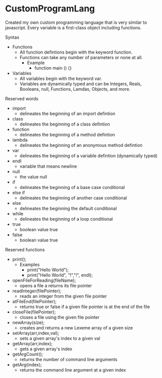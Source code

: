 # CustomProgramLang

Created my own custom programming language that is very similar to javascript. Every variable is a first-class object including functions. 

Syntax
 * Functions
    * All function defintions begin with the keyword function.
    * Functions can take any number of parameters or none at all.
       * Example
          * function main () {}
 * Variables
    * All variables begin with the keyword var.
    * Variables are dynamically typed and can be Integers, Reals, Booleans, null, Functions, Lamdas, Objects, and more.

Reserved words
 * import
    * delineates the beginning of an import defintion
 * class
    * delineates the beginning of a class defintion
 * function
    * delineates the beginning of a method defintion
 * lambda
    * delineates the beginning of an anonymous method defintion
 * var
    * delineates the beginning of a variable defintion (dynamically typed)
 * endl
    * variable that means newline
 * null
    * the value null
 * if
    * delineates the beginning of a base case conditional
 * else if
    * delineates the beginning of another case conditional
 * else 
    * delineates the beginning the default conditional
 * while
    * delineates the beginning of a loop conditional
 * true
    * boolean value true
 * false
    * boolean value true

Reserved functions
 * print();
    * Examples
       * print("Hello World");
       * print("Hello World", "!","!", endl);
 * openFileForReading(fileName);
    * opens a file a returns its file pointer
 * readInteger(filePointer);
    * reads an integer from the given file pointer
 * atFileEnd(filePointer);
    * returns true or false if a given file pointer is at the end of the file
 * closeFile(filePointer);
    * closes a file using the given file pointer
 * newArray(size);
    * creates and returns a new Lexeme array of a given size
 * setArray(arr,index,val);
    * sets a given array's index to a given val
 * getArray(arr,index);
    * gets a given array's index
 * getArgCount();
    * returns the number of command line arguments
 * getArg(index);
    * returns the command line argument at a given index
